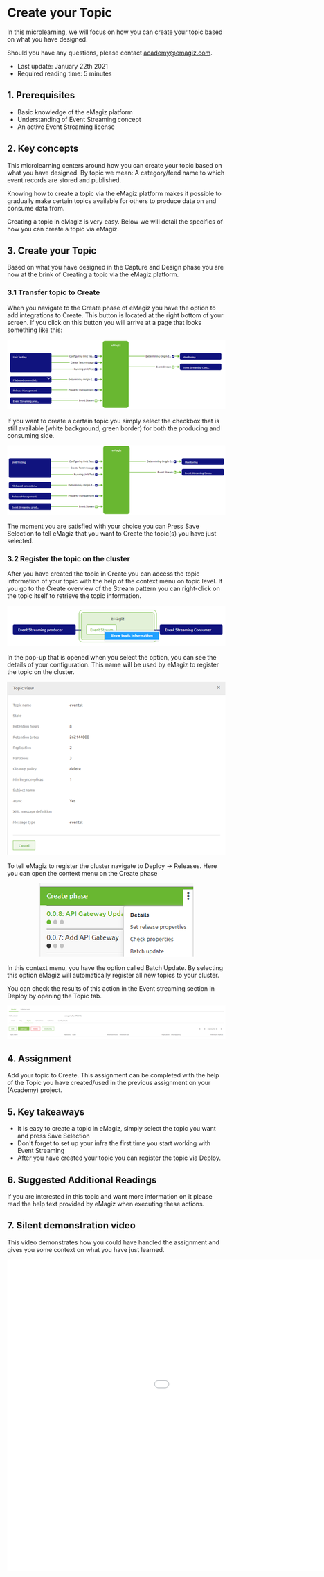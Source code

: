 # Create your Topic

In this microlearning, we will focus on how you can create your topic based on what you have designed.

Should you have any questions, please contact academy@emagiz.com.

- Last update: January 22th 2021
- Required reading time: 5 minutes

## 1. Prerequisites
- Basic knowledge of the eMagiz platform
- Understanding of Event Streaming concept
- An active Event Streaming license

## 2. Key concepts
This microlearning centers around how you can create your topic based on what you have designed.
By topic we mean: A category/feed name to which event records are stored and published.

Knowing how to create a topic via the eMagiz platform makes it possible to gradually make certain topics available for others to produce data on and consume data from.

Creating a topic in eMagiz is very easy. Below we will detail the specifics of how you can create a topic via eMagiz.

## 3. Create your Topic

Based on what you have designed in the Capture and Design phase you are now at the brink of Creating a topic via the eMagiz platform.

### 3.1 Transfer topic to Create

When you navigate to the Create phase of eMagiz you have the option to add integrations to Create. This button is located at the right bottom of your screen.
If you click on this button you will arrive at a page that looks something like this:

<p align="center"><img src="../../img/microlearning/ml-create-your-topic--add-integrations.png"></p>

If you want to create a certain topic you simply select the checkbox that is still available (white background, green border) for both the producing and consuming side.

<p align="center"><img src="../../img/microlearning/ml-create-your-topic--add-integrations-selected.png"></p>

The moment you are satisfied with your choice you can Press Save Selection to tell eMagiz that you want to Create the topic(s) you have just selected.

### 3.2 Register the topic on the cluster

After you have created the topic in Create you can access the topic information of your topic with the help of the context menu on topic level.
If you go to the Create overview of the Stream pattern you can right-click on the topic itself to retrieve the topic information.

<p align="center"><img src="../../img/microlearning/ml-create-your-topic--es-create-topic-info.png"></p>

In the pop-up that is opened when you select the option, you can see the details of your configuration. This name will be used by eMagiz to register the topic on the cluster.

<p align="center"><img src="../../img/microlearning/ml-create-your-topic--es-create-topic-info-pop-up.png"></p>

To tell eMagiz to register the cluster navigate to Deploy -> Releases. Here you can open the context menu on the Create phase

<p align="center"><img src="../../img/microlearning/ml-create-your-topic--es-deploy-context-menu-create-phase.png"></p>

In this context menu, you have the option called Batch Update. By selecting this option eMagiz will automatically register all new topics to your cluster.

You can check the results of this action in the Event streaming section in Deploy by opening the Topic tab.

<p align="center"><img src="../../img/microlearning/ml-create-your-topic--es-deploy-event-streaming-config-topic-tab.png"></p>


## 4. Assignment

Add your topic to Create. This assignment can be completed with the help of the Topic you have created/used in the previous assignment on your (Academy) project.

## 5. Key takeaways

- It is easy to create a topic in eMagiz, simply select the topic you want and press Save Selection
- Don't forget to set up your infra the first time you start working with Event Streaming
- After you have created your topic you can register the topic via Deploy.

## 6. Suggested Additional Readings

If you are interested in this topic and want more information on it please read the help text provided by eMagiz when executing these actions.

## 7. Silent demonstration video

This video demonstrates how you could have handled the assignment and gives you some context on what you have just learned.

<iframe width="1280" height="720" src="../../vid/microlearning/microlearning-create-your-topic.mp4" frameborder="0" allow="accelerometer; autoplay; clipboard-write; encrypted-media; gyroscope; picture-in-picture" allowfullscreen></iframe>